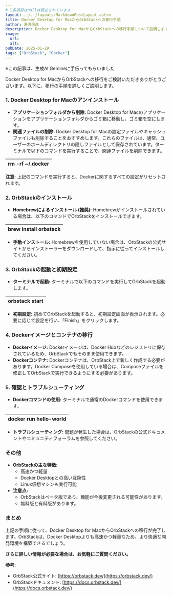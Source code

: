 ```yaml
---
# 📌各項目はnullは禁止されています
layout: ../../layouts/MarkdownPostLayout.astro
title: Docker Desktop for MacからOrbStackへの移行手順
author: 湯浅信彦
description: Docker Desktop for MacからOrbStackへの移行手順について説明します。
image: 
  url: 
  alt: 
pubDate: 2025-01-29
tags: ["OrbStack", "Docker"]
---
```

※この記事は、生成AI Gemineに手伝ってもらいました

Docker Desktop for MacからOrbStackへの移行をご検討いただきありがとうございます。以下に、移行の手順を詳しくご説明します。

### **1\. Docker Desktop for Macのアンインストール**

* **アプリケーションフォルダから削除:** Docker Desktop for Macのアプリケーションをアプリケーションフォルダからゴミ箱に移動し、ゴミ箱を空にします。  
* **関連ファイルの削除:** Docker Desktop for Macの設定ファイルやキャッシュファイルも削除することをおすすめします。これらのファイルは、通常、ユーザーのホームディレクトリの隠しファイルとして保存されています。ターミナルで以下のコマンドを実行することで、関連ファイルを削除できます。

| rm \-rf \~/.docker |
| :---- |

**注意:** 上記のコマンドを実行すると、Dockerに関するすべての設定がリセットされます。

### **2\. OrbStackのインストール**

* **Homebrewによるインストール (推奨):** Homebrewがインストールされている場合は、以下のコマンドでOrbStackをインストールできます。

| brew install orbstack |
| :---- |

* **手動インストール:** Homebrewを使用していない場合は、OrbStackの公式サイトからインストーラーをダウンロードして、指示に従ってインストールしてください。

### **3\. OrbStackの起動と初期設定**

* **ターミナルで起動:** ターミナルで以下のコマンドを実行してOrbStackを起動します。

| orbstack start |
| :---- |

* **初期設定:** 初めてOrbStackを起動すると、初期設定画面が表示されます。必要に応じて設定を行い、「Finish」をクリックします。

### **4\. Dockerイメージとコンテナの移行**

* **Dockerイメージ:** Dockerイメージは、Docker Hubなどのレジストリに保存されているため、OrbStackでもそのまま使用できます。  
* **Dockerコンテナ:** Dockerコンテナは、OrbStack上で新しく作成する必要があります。Docker Composeを使用している場合は、Composeファイルを修正してOrbStackで実行できるようにする必要があります。

### **5\. 確認とトラブルシューティング**

* **Dockerコマンドの使用:** ターミナルで通常のDockerコマンドを使用できます。

| docker run hello-world |
| :---- |

* **トラブルシューティング:** 問題が発生した場合は、OrbStackの公式ドキュメントやコミュニティフォーラムを参照してください。

### **その他**

* **OrbStackの主な特徴:**  
  * 高速かつ軽量  
  * Docker Desktopとの高い互換性  
  * Linux仮想マシンも実行可能  
* **注意点:**  
  * OrbStackはベータ版であり、機能が今後変更される可能性があります。  
  * 無料版と有料版があります。

### **まとめ**

上記の手順に従って、Docker Desktop for MacからOrbStackへの移行が完了します。OrbStackは、Docker Desktopよりも高速かつ軽量なため、より快適な開発環境を構築できるでしょう。

**さらに詳しい情報が必要な場合は、お気軽にご質問ください。**

**参考:**

* OrbStack公式サイト: [https://orbstack.dev/](https://orbstack.dev/)  
* OrbStackドキュメント: [https://docs.orbstack.dev/](https://docs.orbstack.dev/)
